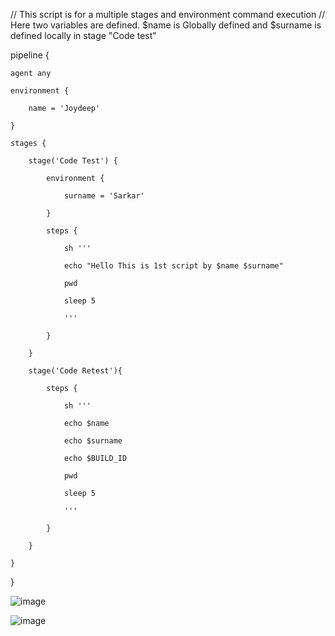 // This script is for a multiple stages and environment command execution
// Here two variables are defined. $name is Globally defined and $surname is defined locally in stage "Code test"


pipeline {

    agent any
    
    environment {
    
        name = 'Joydeep'
        
    }
    
    stages {
    
        stage('Code Test') {
        
            environment {
            
                surname = 'Sarkar'
                
            }
            
            steps {
            
                sh '''
                
                echo "Hello This is 1st script by $name $surname"
                
                pwd
                
                sleep 5
                
                '''
                
            }
            
        }
        
        stage('Code Retest'){
        
            steps {
            
                sh '''
                
                echo $name
                
                echo $surname
                
                echo $BUILD_ID
                
                pwd
                
                sleep 5
                
                '''
                
            }
            
        }
        
    }
    
}



![image](https://user-images.githubusercontent.com/92083624/199916403-12262baa-3101-44fe-9b42-730f23e2b75a.png)

![image](https://user-images.githubusercontent.com/92083624/199916518-967800e9-fc1a-4697-a1d8-e35200e42a50.png)


